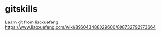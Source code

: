 # gitskills
Learn git from liaoxuefeng. https://www.liaoxuefeng.com/wiki/896043488029600/898732792973664
